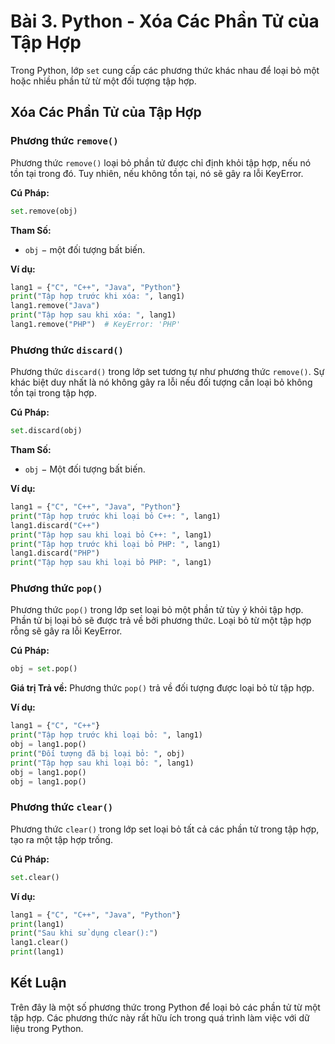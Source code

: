 # Bài 3. Python - Xóa Các Phần Tử của Tập Hợp

Trong Python, lớp `set` cung cấp các phương thức khác nhau để loại bỏ một hoặc nhiều phần tử từ một đối tượng tập hợp.

## Xóa Các Phần Tử của Tập Hợp

### Phương thức `remove()`

Phương thức `remove()` loại bỏ phần tử được chỉ định khỏi tập hợp, nếu nó tồn tại trong đó. Tuy nhiên, nếu không tồn tại, nó sẽ gây ra lỗi KeyError.

**Cú Pháp:**
```python
set.remove(obj)
```

**Tham Số:**
- `obj` − một đối tượng bất biến.

**Ví dụ:**
```python
lang1 = {"C", "C++", "Java", "Python"}
print("Tập hợp trước khi xóa: ", lang1)
lang1.remove("Java")
print("Tập hợp sau khi xóa: ", lang1)
lang1.remove("PHP")  # KeyError: 'PHP'
```

### Phương thức `discard()`

Phương thức `discard()` trong lớp set tương tự như phương thức `remove()`. Sự khác biệt duy nhất là nó không gây ra lỗi nếu đối tượng cần loại bỏ không tồn tại trong tập hợp.

**Cú Pháp:**
```python
set.discard(obj)
```

**Tham Số:**
- `obj` − Một đối tượng bất biến.

**Ví dụ:**
```python
lang1 = {"C", "C++", "Java", "Python"}
print("Tập hợp trước khi loại bỏ C++: ", lang1)
lang1.discard("C++")
print("Tập hợp sau khi loại bỏ C++: ", lang1)
print("Tập hợp trước khi loại bỏ PHP: ", lang1)
lang1.discard("PHP")
print("Tập hợp sau khi loại bỏ PHP: ", lang1)
```

### Phương thức `pop()`

Phương thức `pop()` trong lớp set loại bỏ một phần tử tùy ý khỏi tập hợp. Phần tử bị loại bỏ sẽ được trả về bởi phương thức. Loại bỏ từ một tập hợp rỗng sẽ gây ra lỗi KeyError.

**Cú Pháp:**
```python
obj = set.pop()
```

**Giá trị Trả về:**
Phương thức `pop()` trả về đối tượng được loại bỏ từ tập hợp.

**Ví dụ:**
```python
lang1 = {"C", "C++"}
print("Tập hợp trước khi loại bỏ: ", lang1)
obj = lang1.pop()
print("Đối tượng đã bị loại bỏ: ", obj)
print("Tập hợp sau khi loại bỏ: ", lang1)
obj = lang1.pop()
obj = lang1.pop()
```

### Phương thức `clear()`

Phương thức `clear()` trong lớp set loại bỏ tất cả các phần tử trong tập hợp, tạo ra một tập hợp trống.

**Cú Pháp:**
```python
set.clear()
```

**Ví dụ:**
```python
lang1 = {"C", "C++", "Java", "Python"}
print(lang1)
print("Sau khi sử dụng clear():")
lang1.clear()
print(lang1)
```

## Kết Luận

Trên đây là một số phương thức trong Python để loại bỏ các phần tử từ một tập hợp. Các phương thức này rất hữu ích trong quá trình làm việc với dữ liệu trong Python.